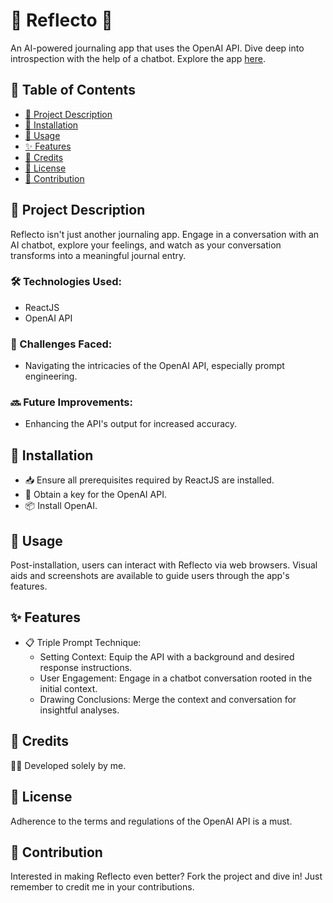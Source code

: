 # 🧠 Reflecto 🧠
An AI-powered journaling app that uses the OpenAI API. Dive deep into introspection with the help of a chatbot. Explore the app [here](http://aws-amplify-dummy-link.com).

## 📌 Table of Contents
- [📖 Project Description](#project-description)
- [🔧 Installation](#installation)
- [🚀 Usage](#usage)
- [✨ Features](#features)
- [👥 Credits](#credits)
- [📜 License](#license)
- [🤝 Contribution](#contribution)

## 📖 Project Description <a name="project-description"></a>
Reflecto isn't just another journaling app. Engage in a conversation with an AI chatbot, explore your feelings, and watch as your conversation transforms into a meaningful journal entry.

### 🛠 Technologies Used:
- ReactJS
- OpenAI API

### 🚧 Challenges Faced:
- Navigating the intricacies of the OpenAI API, especially prompt engineering.

### 🔜 Future Improvements:
- Enhancing the API's output for increased accuracy.

## 🔧 Installation <a name="installation"></a>
- 📥 Ensure all prerequisites required by ReactJS are installed.
- 🔑 Obtain a key for the OpenAI API.
- 📦 Install OpenAI.

## 🚀 Usage <a name="usage"></a>
Post-installation, users can interact with Reflecto via web browsers. Visual aids and screenshots are available to guide users through the app's features.

## ✨ Features <a name="features"></a>
- 📋 Triple Prompt Technique:
  - Setting Context: Equip the API with a background and desired response instructions.
  - User Engagement: Engage in a chatbot conversation rooted in the initial context.
  - Drawing Conclusions: Merge the context and conversation for insightful analyses.

## 👥 Credits <a name="credits"></a>
🙋‍♂️ Developed solely by me.

## 📜 License <a name="license"></a>
Adherence to the terms and regulations of the OpenAI API is a must.

## 🤝 Contribution <a name="contribution"></a>
Interested in making Reflecto even better? Fork the project and dive in! Just remember to credit me in your contributions.

